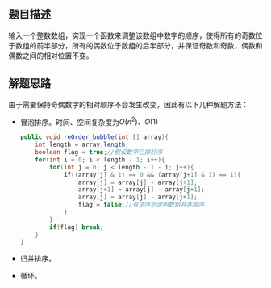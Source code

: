 ## 题目描述

输入一个整数数组，实现一个函数来调整该数组中数字的顺序，使得所有的奇数位于数组的前半部分，所有的偶数位于数组的后半部分，并保证奇数和奇数，偶数和偶数之间的相对位置不变。



## 解题思路

由于需要保持奇偶数字的相对顺序不会发生改变，因此有以下几种解题方法：

* 冒泡排序。时间、空间复杂度为$O(n^2)、O(1)$

  ```java
  public void reOrder_bubble(int [] array){
      int length = array.length;
      boolean flag = true;//假设数字已排好序
      for(int i = 0; i < length - 1; i++){
          for(int j = 0; j < length - 1 - i; j++){
              if((array[j] & 1) == 0 && (array[j+1] & 1) == 1){
                  array[j] = array[j] + array[j+1];
                  array[j+1] = array[j] - array[j+1];
                  array[j] = array[j] - array[j+1];
                  flag = false;//有逆序则说明数组并非顺序
              }
          }
          if(flag) break;
      }
  }
  ```

  

* 归并排序。

* 循环。